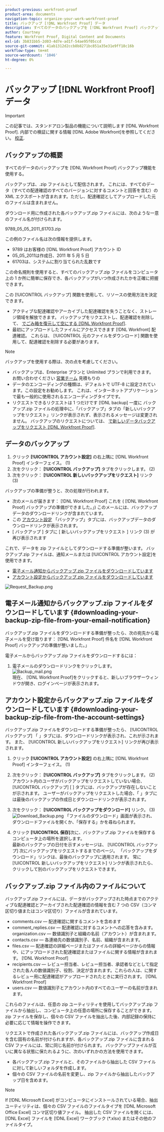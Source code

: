 ```yaml
---
product-previous: workfront-proof
product-area: documents
navigation-topic: organize-your-work-workfront-proof
title: バックアップ [!DNL Workfront Proof] データ
description: すべてのデータのバックアップを [!DNL Workfront Proof] バックアップ機能を使用する。
author: Courtney
feature: Workfront Proof, Digital Content and Documents
exl-id: 3b831bb5-2d03-4d7e-ad1f-54ae95f05ccd
source-git-commit: 41ab1312d2ccb8b8271bc851a35e31e9ff18c16b
workflow-type: tm+mt
source-wordcount: '1046'
ht-degree: 0%

---
```


# バックアップ [!DNL Workfront Proof] データ

>[!IMPORTANT]
>
>この記事では、スタンドアロン製品の機能について説明します [!DNL Workfront Proof]. 内部での検証に関する情報 [!DNL Adobe Workfront]を参照してください。 [校正](../../../review-and-approve-work/proofing/proofing.md).

## バックアップの概要

すべてのデータのバックアップを [!DNL Workfront Proof] バックアップ機能を使用する。

バックアップは、.zip ファイルとして配信されます。 これには、すべてのデータ（すべての配達確認のすべてのバージョンに対するコメントと回答を含む）の XML エクスポートが含まれます。ただし、配達確認としてアップロードした元のファイルは含まれません。

ダウンロード用に作成された各バックアップ.zip ファイルには、次のような一意のファイル名が付けられます。

9789_05_05_2011_61703.zip

この例のファイル名は次の情報を提供します。

* 9789 はお客様の [!DNL Workfront Proof] アカウント ID
* 05_05_2011は作成日、2011 年 5 月 5 日
* 61703は、システムに割り当てられた乱数です

この命名規則を使用すると、すべてのバックアップ.zip ファイルをコンピュータ上の 1 か所に簡単に保存でき、各バックアップがいつ作成されたかを正確に把握できます。

この [!UICONTROL バックアップ] 関数を使用して、リソースの使用方法を決定できます。

* アクティブな配達確認やアーカイブした配達確認を失うことなく、ストレージ領域を解放できます。 バックアップをリクエストし、配達確認を削除して、 [でごみ箱を復元して空にする [!DNL Workfront Proof]](../../../workfront-proof/wp-work-proofsfiles/manage-your-work/restore-and-empty-trash.md).
* 最初にアップロードしたファイルにアクセスできます [!DNL Workfront] 配達確認。 これらは、 [!UICONTROL 元のファイルをダウンロード] 関数を使用して、配達確認を削除する必要があります。

>[!NOTE]
>
>バックアップを使用する際は、次の点を考慮してください。
>
>* バックアップは、Enterprise プランと Unlimited プランで利用できます。 お問い合わせください [営業チーム](mailto:sales@proofhq.com) 見積もりの
>* データのエンコーディングの種類は、デフォルトで UTF-8 に設定されています。この設定をお勧めします。 これは、インターネットアプリケーションで最も一般的に使用されるエンコーディングタイプです。
>* リクエストできるリクエストは 1 つだけです [!DNL backup] 一度に バックアップ.zip ファイルの処理中に、「バックアップ」タブの「新しいバックアップをリクエスト」リンクが表示されず、表示されるメッセージは変更されません。 バックアップのリクエストについては、 [で新しいデータバックアップをリクエスト [!DNL Workfront Proof]](../../../workfront-proof/wp-acct-admin/account-settings/request-new-data-backup-in-wp.md).
>




## データのバックアップ

1. クリック **[!UICONTROL アカウント設定]** の右上隅に [!DNL Workfront Proof] インターフェイス。 (1)
1. 次をクリック： **[!UICONTROL バックアップ]** タブをクリックします。 (2)
1. 次をクリック： **[!UICONTROL 新しいバックアップをリクエスト]** リンク (3)

バックアップの準備が整うと、次の処理が行われます。

* 次のメールが届きます： [!DNL Workfront Proof] これを ( [!DNL Workfront Proof] バックアップの準備ができました。」) このメールには、バックアップデータのダウンロードリンクが含まれています。
* この [アカウント設定](https://support.workfront.com/hc/en-us/sections/115000912147-Account-settings) 「バックアップ」タブには、バックアップデータのダウンロードリンクが表示されます。
* [ バックアップ ] タブに [ 新しいバックアップをリクエスト ] リンク (3) が再び表示されます

これで、データを zip ファイルとしてダウンロードする準備が整います。 バックアップ.zip ファイルは、通知メールまたは [!UICONTROL アカウント設定]を使用できます。

* [電子メール通知からバックアップ.zip ファイルをダウンロードしています](#downloading-your-backup-zip-file-from-your-email-notification)
* [アカウント設定からバックアップ.zip ファイルをダウンロードしています](#downloading-your-backup-zip-file-from-the-account-settings)

![Request_Backup.png](assets/request-backup-350x167.png)

## 電子メール通知からバックアップ.zip ファイルをダウンロードしています {#downloading-your-backup-zip-file-from-your-email-notification}

バックアップ.zip ファイルをダウンロードする準備が整ったら、次の宛先から電子メールを受け取ります： [!DNL Workfront Proof] 件名を [!DNL Workfront Proof] バックアップの準備が整いました。」

電子メールからバックアップ.zip ファイルをダウンロードするには：

1. 電子メールのダウンロードリンクをクリックします。\
   ![Backup_mail.png](assets/backup-mail-350x120.png)\
   現在、 [!DNL Workfront Proof]をクリックすると、新しいブラウザーウィンドウが開き、ログインページが表示されます。

## アカウント設定からバックアップ.zip ファイルをダウンロードしています {#downloading-your-backup-zip-file-from-the-account-settings}

バックアップ.zip ファイルをダウンロードする準備が整ったら、 [!UICONTROL バックアップ] 「 」タブには、ダウンロードリンクが表示され、これが示されます。 また、 [!UICONTROL 新しいバックアップをリクエスト] リンクが再び表示されます。

1. クリック **[!UICONTROL アカウント設定]** の右上隅に [!DNL Workfront Proof] インターフェイス。 (1)
1. 次をクリック： **[!UICONTROL バックアップ]** タブをクリックします。 (2)\
   アカウント内のユーザがバックアップをリクエストしていない場合、 [!UICONTROL バックアップ] [ ] タブには、バックアップが存在しないことが示されます。 ユーザーがバックアップをリクエストした場合、「 」タブには最後のバックアップの作成日とダウンロードリンクが表示されます。

1. 次をクリック： **[!UICONTROL バックアップをダウンロード]** リンク。 (3)\
   ![Download_Backup.png](assets/download-backup-350x167.png) 「ファイルのダウンロード」画面が表示され、ダウンロードファイルを開くか、「保存する」かを尋ねられます。

1. クリック **[!UICONTROL 保存]**&#x200B;次に、バックアップ.zip ファイルを保存するコンピュータ上の場所を選択します。\
   最新のバックアップの日付を示すメッセージは、 [!UICONTROL バックアップ] 次にバックアップをリクエストするまでのページ。 「バックアップをダウンロード」リンクは、最後のバックアップに適用されます。 常に [!UICONTROL 新しいバックアップをリクエスト] リンクが表示されたら、クリックして別のバックアップをリクエストできます。

## バックアップ.zip ファイル内のファイルについて

バックアップ.zip ファイルには、データがバックアップされた時点までのアクティブな配達確認とアーカイブされた配達確認の情報を含む 7 つの CSV（コンマ区切り値またはコンマ区切り）ファイルが含まれています。

* comments.csv — 配達確認に関するコメントを含めます
* comment_replies.csv — 配達確認に対するコメントへの応答を含みます。 organization.csv — 数値識別子と組織の名前（アカウント）が含まれます。
* contacts.csv — 各連絡先の数値識別子、名前、組織が含まれます。
* files.csv — 配達確認の詳細ページまたはファイルの詳細ページからの情報や、にアップロードされた配達確認またはファイルに関する情報が含まれます。 [!DNL Workfront Proof]
* recipients.csv — レビュー担当者、レビュー担当者、承認者などとして指定された各人の数値識別子、役割、決定が含まれます。これらの人は、に関するレビュー用に配達確認がアップロードされたときに実行されます。 [!DNL Workfront Proof]
* users.csv — 数値識別子とアカウント内のすべてのユーザーの名前が含まれます。

これらのファイルは、任意の zip ユーティリティを使用してバックアップ.zip ファイルから抽出し、コンピュータ上の任意の場所に保存することができます。 zip ファイルを保存し、個々の CSV ファイルを抽出した後、内部記録の保持に必要に応じて情報を操作できます。

リクエストで作成された各バックアップ.zip ファイルには、バックアップ作成日を含む固有の名前が付けられますが、各バックアップ.zip ファイルに含まれる CSV ファイルには、常に同じ名前が付けられます。 バックアップファイルが互いに異なる状態に保たれるように、次のいずれかの方法を使用できます。

* 各バックアップ.zip ファイルと、そのファイルから抽出した CSV ファイルに対して新しいフォルダを作成します。
* 個々の CSV ファイルの名前を変更し、zip ファイルから抽出したバックアップ日を含めます。

>[!NOTE]
>
>If [!DNL Microsoft Excel] がコンピュータにインストールされている場合、抽出ユーティリティは、個々の CSV ファイルのファイルタイプを [!DNL Microsoft Office Excel] コンマ区切り値ファイル。 抽出した CSV ファイルを開くには、 [!DNL Excel] ファイルを [!DNL Excel] ワークブック (&#42;.xlsx) またはその他のファイルタイプ。
